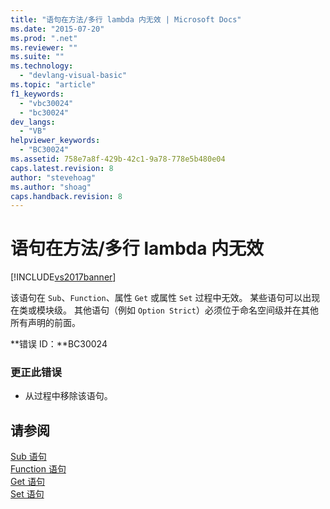 ```yaml
---
title: "语句在方法/多行 lambda 内无效 | Microsoft Docs"
ms.date: "2015-07-20"
ms.prod: ".net"
ms.reviewer: ""
ms.suite: ""
ms.technology: 
  - "devlang-visual-basic"
ms.topic: "article"
f1_keywords: 
  - "vbc30024"
  - "bc30024"
dev_langs: 
  - "VB"
helpviewer_keywords: 
  - "BC30024"
ms.assetid: 758e7a8f-429b-42c1-9a78-778e5b480e04
caps.latest.revision: 8
author: "stevehoag"
ms.author: "shoag"
caps.handback.revision: 8
---
```

# 语句在方法/多行 lambda 内无效
[!INCLUDE[vs2017banner](../../../visual-basic/includes/vs2017banner.md)]

该语句在 `Sub`、`Function`、属性 `Get` 或属性 `Set` 过程中无效。  某些语句可以出现在类或模块级。  其他语句（例如 `Option Strict`）必须位于命名空间级并在其他所有声明的前面。  
  
 **错误 ID：**BC30024  
  
### 更正此错误  
  
-   从过程中移除该语句。  
  
## 请参阅  
 [Sub 语句](../../../visual-basic/language-reference/statements/sub-statement.md)   
 [Function 语句](../../../visual-basic/language-reference/statements/function-statement.md)   
 [Get 语句](../../../visual-basic/language-reference/statements/get-statement.md)   
 [Set 语句](../../../visual-basic/language-reference/statements/set-statement.md)
